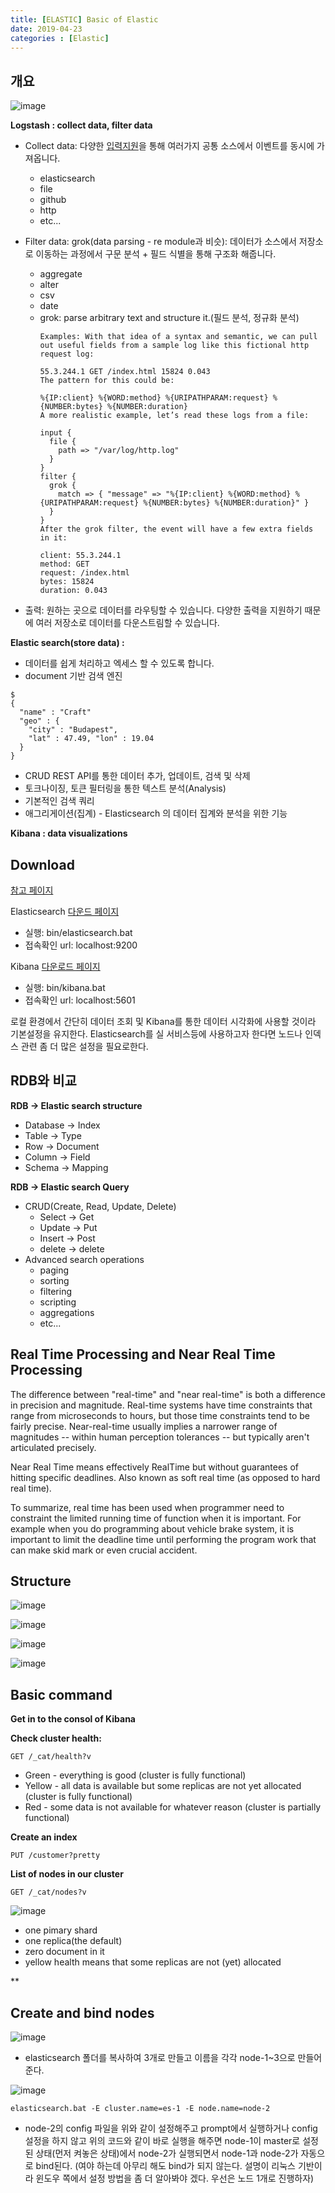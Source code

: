 ```yaml
---
title: [ELASTIC] Basic of Elastic
date: 2019-04-23
categories : [Elastic]
---
```


## 개요

![image](https://user-images.githubusercontent.com/48308562/56714468-de4b0500-676f-11e9-83f0-0cfef71ca1e3.png)

**Logstash : collect data, filter data**

- Collect data: 다양한 [입력지원](https://www.elastic.co/guide/en/logstash/current/input-plugins.html)을 통해 여러가지 공통 소스에서 이벤트를 동시에 가져옵니다.
  - elasticsearch
  - file
  - github
  - http
  - etc...

- Filter data: grok(data parsing - re module과 비슷): 데이터가 소스에서 저장소로 이동하는 과정에서 구문 분석 + 필드 식별을 통해 구조화 해줍니다.
  - aggregate
  - alter
  - csv
  - date
  - grok: parse arbitrary text and structure it.(필드 분석, 정규화 분석)
    ```
    Examples: With that idea of a syntax and semantic, we can pull out useful fields from a sample log like this fictional http request log:

    55.3.244.1 GET /index.html 15824 0.043
    The pattern for this could be:

    %{IP:client} %{WORD:method} %{URIPATHPARAM:request} %{NUMBER:bytes} %{NUMBER:duration}
    A more realistic example, let’s read these logs from a file:

    input {
      file {
        path => "/var/log/http.log"
      }
    }
    filter {
      grok {
        match => { "message" => "%{IP:client} %{WORD:method} %{URIPATHPARAM:request} %{NUMBER:bytes} %{NUMBER:duration}" }
      }
    }
    After the grok filter, the event will have a few extra fields in it:

    client: 55.3.244.1
    method: GET
    request: /index.html
    bytes: 15824
    duration: 0.043
    ```

- 출력: 원하는 곳으로 데이터를 라우팅할 수 있습니다. 다양한 출력을 지원하기 때문에 여러 저장소로 데이터를 다운스트림할 수 있습니다.


**Elastic search(store data) :**

- 데이터를 쉽게 처리하고 엑세스 할 수 있도록 합니다.
- document 기반 검색 엔진
```
$
{
  "name" : "Craft"
  "geo" : {
    "city" : "Budapest",
    "lat" : 47.49, "lon" : 19.04
  }
}
```

  - CRUD REST API를 통한 데이터 추가, 업데이트, 검색 및 삭제
  - 토크나이징, 토큰 필터링을 통한 텍스트 분석(Analysis)
  - 기본적인 검색 쿼리
  - 애그리게이션(집계) - Elasticsearch 의 데이터 집계와 분석을 위한 기능

**Kibana : data visualizations**


## Download

[참고 페이지](https://m.blog.naver.com/PostView.nhn?blogId=ambition0917&logNo=221120007065&proxyReferer=https%3A%2F%2Fwww.google.com%2F)

Elasticsearch [다운드 페이지](https://www.elastic.co/downloads/elasticsearch)
  - 실행: bin/elasticsearch.bat
  - 접속확인 url: localhost:9200

Kibana [다운로드 페이지](https://www.elastic.co/downloads/kibana)
  - 실행: bin/kibana.bat
  - 접속확인 url: localhost:5601

로컬 환경에서 간단히 데이터 조회 및 Kibana를 통한 데이터 시각화에 사용할 것이라 기본설정을 유지한다.
Elasticsearch를 실 서비스등에 사용하고자 한다면 노드나 인덱스 관련 좀 더 많은 설정을 필요로한다.


## RDB와 비교

**RDB -> Elastic search structure**
  - Database -> Index
  - Table -> Type
  - Row -> Document
  - Column -> Field
  - Schema -> Mapping

**RDB -> Elastic search Query**
- CRUD(Create, Read, Update, Delete)
  - Select -> Get
  - Update -> Put
  - Insert -> Post
  - delete -> delete
- Advanced search operations
  - paging
  - sorting
  - filtering
  - scripting
  - aggregations
  - etc...

## Real Time Processing and Near Real Time Processing

The difference between "real-time" and "near real-time" is both a difference in precision and magnitude. Real-time systems have time constraints that range from microseconds to hours, but those time constraints tend to be fairly precise. Near-real-time usually implies a narrower range of magnitudes -- within human perception tolerances -- but typically aren't articulated precisely.

Near Real Time means effectively RealTime but without guarantees of hitting specific deadlines. Also known as soft real time (as opposed to hard real time).

To summarize, real time has been used when programmer need to constraint the limited running time of function when it is important. For example when you do programming about vehicle brake system, it is important to limit the deadline time until performing the program work that can make skid mark or even crucial accident.

## Structure

![image](https://user-images.githubusercontent.com/48308562/56713803-c2466400-676d-11e9-99f1-bc31ecb6044f.png)

![image](https://user-images.githubusercontent.com/48308562/56777427-831b2000-680c-11e9-99ec-a7d62d432281.png)

![image](https://user-images.githubusercontent.com/48308562/56777483-d9885e80-680c-11e9-919a-d0f31786a0d0.png)

![image](https://user-images.githubusercontent.com/48308562/56777545-20765400-680d-11e9-9453-aa08c214f34d.png)


## Basic command

**Get in to the consol of Kibana**

**Check cluster health:**

`GET /_cat/health?v`

- Green - everything is good (cluster is fully functional)
- Yellow - all data is available but some replicas are not yet allocated (cluster is fully functional)
- Red - some data is not available for whatever reason (cluster is partially functional)

**Create an index**

`PUT /customer?pretty`

**List of nodes in our cluster**

`GET /_cat/nodes?v`

![image](https://user-images.githubusercontent.com/48308562/56777147-d2605100-680a-11e9-8797-af00e9c5c029.png)

- one pimary shard
- one replica(the default)
- zero document in it
- yellow health means that some replicas are not (yet) allocated

**

## Create and bind nodes

![image](https://user-images.githubusercontent.com/48308562/56781305-b74b0c80-681d-11e9-8bae-b74862e4c7da.png)
- elasticsearch 폴더를 복사하여 3개로 만들고 이름을 각각 node-1~3으로 만들어준다.

![image](https://user-images.githubusercontent.com/48308562/56781347-d053bd80-681d-11e9-8d7b-3ac711ada016.png)

`elasticsearch.bat -E cluster.name=es-1 -E node.name=node-2`

- node-2의 config 파일을 위와 같이 설정해주고 prompt에서 실행하거나 config 설정을 하지 않고 위의 코드와 같이 바로 실행을 해주면 node-1이 master로 설정된 상태(먼저 켜놓은 상태)에서 node-2가 실행되면서 node-1과 node-2가 자동으로 bind된다. (여야 하는데 아무리 해도 bind가 되지 않는다. 설명이 리눅스 기반이라 윈도우 쪽에서 설정 방법을 좀 더 알아봐야 겠다. 우선은 노드 1개로 진행하자)
